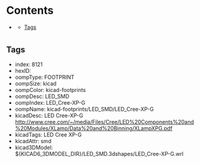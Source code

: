 



Contents
========

* [](#)
	* [Tags](#tags)

# 

## Tags

- index: 8121
- hexID: 
- oompType: FOOTPRINT
- oompSize: kicad
- oompColor: kicad-footprints
- oompDesc: LED_SMD
- oompIndex: LED_Cree-XP-G
- oompName: kicad-footprints/LED_SMD/LED_Cree-XP-G
- kicadDesc: LED Cree-XP-G http://www.cree.com/~/media/Files/Cree/LED%20Components%20and%20Modules/XLamp/Data%20and%20Binning/XLampXPG.pdf
- kicadTags: LED Cree XP-G
- kicadAttr: smd
- kicad3DModel: ${KICAD6_3DMODEL_DIR}/LED_SMD.3dshapes/LED_Cree-XP-G.wrl
